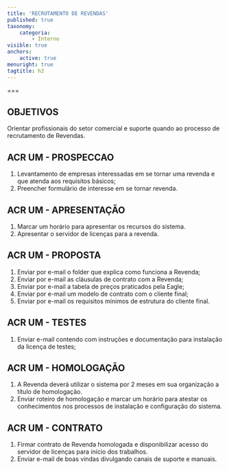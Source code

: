 ```yaml
---
title: 'RECRUTAMENTO DE REVENDAS'
published: true
taxonomy:
    categoria:
        - Interno
visible: true
anchors:
    active: true
menuright: true
tagtitle: h2
---
```


===

## OBJETIVOS
Orientar profissionais do setor comercial e suporte quando ao processo de recrutamento de Revendas.

## ACR UM - PROSPECCAO
1. Levantamento de empresas interessadas em se tornar uma revenda e que atenda aos requisitos básicos;
1. Preencher formulário de interesse em se tornar revenda.

## ACR UM - APRESENTAÇÃO
1. Marcar um horário para apresentar os recursos do sistema.
1. Apresentar o servidor de licenças para a revenda.

## ACR UM - PROPOSTA
1. Enviar por e-mail o folder que explica como funciona a Revenda;
1. Enviar por e-mail as cláusulas de contrato com a Revenda;
1. Enviar por e-mail a tabela de preços praticados pela Eagle;
1. Enviar por e-mail um modelo de contrato com o cliente final;
1. Enviar por e-mail os requisitos mínimos de estrutura do cliente final.

## ACR UM - TESTES
1. Enviar e-mail contendo com instruções e documentação para instalação da licença de testes;
 
## ACR UM - HOMOLOGAÇÃO
1. A Revenda deverá utilizar o sistema por 2 meses em sua organização a título de homologação.
1. Enviar roteiro de homologação e marcar um horário para atestar os conhecimentos nos processos de instalação e configuração do sistema.

## ACR UM - CONTRATO
1. Firmar contrato de Revenda homologada e disponibilizar acesso do servidor de licenças para início dos trabalhos.
1. Enviar e-mail de boas vindas divulgando canais de suporte e manuais.